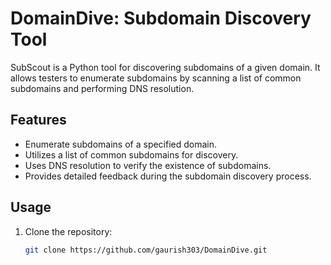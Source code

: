# DomainDive: Subdomain Discovery Tool

SubScout is a Python tool for discovering subdomains of a given domain. It allows testers to enumerate subdomains by scanning a list of common subdomains and performing DNS resolution.

## Features

- Enumerate subdomains of a specified domain.
- Utilizes a list of common subdomains for discovery.
- Uses DNS resolution to verify the existence of subdomains.
- Provides detailed feedback during the subdomain discovery process.

## Usage

1. Clone the repository:
   ```bash
   git clone https://github.com/gaurish303/DomainDive.git
   ```
